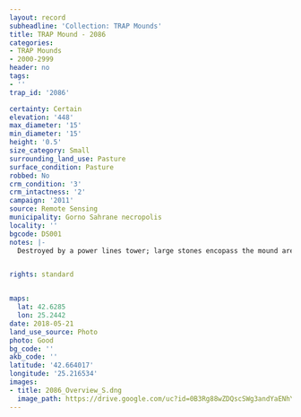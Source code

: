 ```yaml
---
layout: record
subheadline: 'Collection: TRAP Mounds'
title: TRAP Mound - 2086
categories:
- TRAP Mounds
- 2000-2999
header: no
tags:
- ''
trap_id: '2086'

certainty: Certain
elevation: '448'
max_diameter: '15'
min_diameter: '15'
height: '0.5'
size_category: Small
surrounding_land_use: Pasture
surface_condition: Pasture
robbed: No
crm_condition: '3'
crm_intactness: '2'
campaign: '2011'
source: Remote Sensing
municipality: Gorno Sahrane necropolis
locality: ''
bgcode: DS001
notes: |-
  Destroyed by a power lines tower; large stones encopass the mound area.


rights: standard


maps:
  lat: 42.6285
  lon: 25.2442
date: 2018-05-21
land_use_source: Photo
photo: Good
bg_code: ''
akb_code: ''
latitude: '42.664017'
longitude: '25.216534'
images:
- title: 2086_Overview_S.dng
  image_path: https://drive.google.com/uc?id=0B3Rg88wZDQscSWg3andYaENhYUk
---
```

